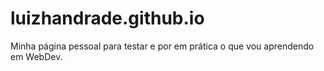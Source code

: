 luizhandrade.github.io
======================
Minha página pessoal para testar e por em prática o que vou aprendendo em WebDev.
